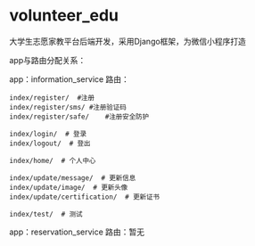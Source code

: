 # volunteer_edu
大学生志愿家教平台后端开发，采用Django框架，为微信小程序打造

app与路由分配关系：

app：information_service
路由：

    index/register/  #注册
    index/register/sms/ #注册验证码
    index/register/safe/    #注册安全防护

    index/login/  # 登录
    index/logout/  # 登出

    index/home/  # 个人中心

    index/update/message/  # 更新信息
    index/update/image/  # 更新头像
    index/update/certification/  # 更新证书

    index/test/  # 测试
   
app：reservation_service
路由：暂无
